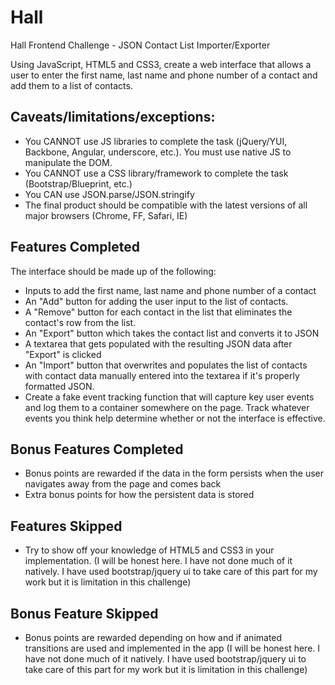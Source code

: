 Hall
====

Hall Frontend Challenge - JSON Contact List Importer/Exporter 

Using JavaScript, HTML5 and CSS3, create a web interface that allows a user to enter the first name, last name and phone number of a contact and add them to a list of contacts. 

## Caveats/limitations/exceptions: 
* You CANNOT use JS libraries to complete the task (jQuery/YUI, Backbone, Angular, underscore, etc.). You must use native JS to manipulate the DOM. 
* You CANNOT use a CSS library/framework to complete the task (Bootstrap/Blueprint, etc.) 
* You CAN use JSON.parse/JSON.stringify 
* The final product should be compatible with the latest versions of all major browsers (Chrome, FF, Safari, IE) 

## Features Completed
The interface should be made up of the following: 
* Inputs to add the first name, last name and phone number of a contact 
* An "Add" button for adding the user input to the list of contacts. 
* A "Remove" button for each contact in the list that eliminates the contact's row from the list. 
* An "Export" button which takes the contact list and converts it to JSON 
* A textarea that gets populated with the resulting JSON data after "Export" is clicked 
* An "Import" button that overwrites and populates the list of contacts with contact data manually entered into the textarea if it's properly formatted JSON. 
* Create a fake event tracking function that will capture key user events and log them to a container somewhere on the page. Track whatever events you think help determine whether or not the interface is effective. 

## Bonus Features Completed
* Bonus points are rewarded if the data in the form persists when the user navigates away from the page and comes back 
* Extra bonus points for how the persistent data is stored

## Features Skipped
* Try to show off your knowledge of HTML5 and CSS3 in your implementation. (I will be honest here. I have not done much of it natively. I have used bootstrap/jquery ui to take care of this part for my work but it is limitation in this challenge)

## Bonus Feature Skipped
* Bonus points are rewarded depending on how and if animated transitions are used and implemented in the app (I will be honest here. I have not done much of it natively. I have used bootstrap/jquery ui to take care of this part for my work but it is limitation in this challenge)